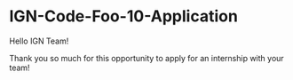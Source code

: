 # IGN-Code-Foo-10-Application
Hello IGN Team! 

Thank you so much for this opportunity to apply for an internship with your team! 
